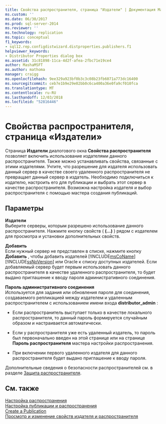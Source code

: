 ```yaml
---
title: Свойства распространителя, страница "Издатели" | Документация Майкрософт
ms.custom: ''
ms.date: 06/30/2017
ms.prod: sql-server-2014
ms.reviewer: ''
ms.technology: replication
ms.topic: conceptual
f1_keywords:
- sql12.rep.configdistwizard.distproperties.publishers.f1
helpviewer_keywords:
- Distributor Properties dialog box
ms.assetid: 31c81898-11ca-4d2f-afea-2fbc71e19ce4
author: MashaMSFT
ms.author: mathoma
manager: craigg
ms.openlocfilehash: 9ee329a923bf0b3c3c08b23fb6071a773dc16400
ms.sourcegitcommit: ceb7e1b9e29e02bb0c6ca400a36e0fa9cf010fca
ms.translationtype: MT
ms.contentlocale: ru-RU
ms.lasthandoff: 12/03/2018
ms.locfileid: "52816446"
---
```

# <a name="distributor-properties-publishers"></a>Свойства распространителя, страница «Издатели»
  Страница **Издатели** диалогового окна **Свойства распространителя** позволяет включить использование издателями данного распространителя. Также можно устанавливать свойства, связанные с этими издателями. Учтите, что разрешение для издателя использовать данный сервер в качестве своего удаленного распространителя не превращает данный сервер в издатель. Необходимо подключиться к издателю, настроить его для публикации и выбрать этот сервер в качестве распространителя. Возможна настройка издателя и выбор распространителя с помощью мастера создания публикаций.  
  
## <a name="options"></a>Параметры  
 **Издатели**  
 Выберите серверы, которым разрешено использование данного распространителя. Нажмите кнопку свойств ( **(...)** ) рядом с издателем для просмотра и установки дополнительных свойств.  
  
 **Добавить**  
 Если нужный сервер не представлен в списке, нажмите кнопку **Добавить** , чтобы добавить издателей [!INCLUDE[msCoName](../../includes/msconame-md.md)] [!INCLUDE[ssNoVersion](../../includes/ssnoversion-md.md)] или Oracle к списку доступных издателей. Если добавляемый сервер будет первым использовать данного распространителя в качестве удаленного распространителя, то будет выдано приглашение к вводу пароля административного соединения.  
  
 **Пароль административного соединения**  
 Используется для задания или обновления пароля для соединения, создаваемого репликацией между издателем и удаленным распространителем с использованием имени входа **distributor_admin** :  
  
-   Если распространитель выступает только в качестве локального распространителя, то данный пароль формируется случайным образом и настраивается автоматически.  
  
-   Если у распространителя уже есть удаленный издатель, то пароль был первоначально введен на этой странице или на странице **Пароль распространителя** мастера настройки распространения.  
  
-   При включении первого удаленного издателя для данного распространителя будет выдано приглашение к вводу пароля.  
  
 Дополнительные сведения о безопасности распространителей см. в разделе [Защита распространителя](security/secure-the-distributor.md).  
  
## <a name="see-also"></a>См. также  
 [Настройка распространения](configure-distribution.md)   
 [Настройка публикации и распространения](configure-publishing-and-distribution.md)   
 [Create a Publication](publish/create-a-publication.md)   
 [Просмотр и изменение свойств издателя и распространителя](view-and-modify-distributor-and-publisher-properties.md)  
  
  

